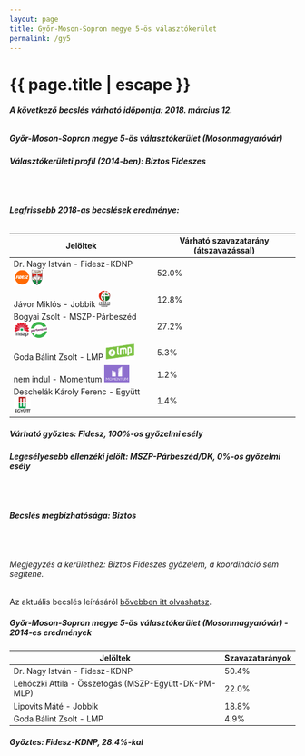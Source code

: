 ```yaml
---
layout: page
title: Győr-Moson-Sopron megye 5-ös választókerület
permalink: /gy5
---
```


<h1 class="page-title">{{ page.title | escape }}</h1>

<div class="section">
    <div class="row">
          <div class="col s12"><h6><span><strong>A következő becslés várható időpontja: 2018. március 12.</strong></span></h6>
		  <h5>Győr-Moson-Sopron megye 5-ös választókerület (Mosonmagyaróvár)</h5>
<h6><strong>Választókerületi profil (2014-ben): <span id="profil">Biztos Fideszes</span></strong></h6>
<br/>
<h6><strong>Legfrissebb 2018-as becslések eredménye:</strong></h6>
<table class="striped">
              <thead>
                <tr>
                    <th>Jelöltek</th>
                    <th>Várható szavazatarány (átszavazással)</th>
                </tr>
              </thead>
              <tbody>
             <tr>
                  <td>Dr. Nagy István - Fidesz-KDNP <img src="images/fideszkdnp_logo.png" style="width:55px;height:30px;"></td>
				  <td id="id_fidesz">52.0%</td>
			</tr>
			<tr><td>Jávor Miklós - Jobbik <img src="images/jobbik_logo.png" style="width:23px;height:30px;"></td><td id="id_jobbik">12.8%</td></tr>
<tr>
                  <td>Bogyai Zsolt - MSZP-Párbeszéd <img src="images/mszpparbeszed_logo.png" style="width:60px;height:30px;"></td>
				  <td id="id_baloldal">27.2%</td>
			</tr>
			<tr>
                  <td>Goda Bálint Zsolt - LMP <img src="images/lmp_logo.png" style="width:52px;height:30px;"></td>
				  <td id="lmp">5.3%</td>
			</tr>
			<tr>
				  <td>nem indul - Momentum <img src="images/momentum_logo.png" style="width:44px;height:30px;"></td>
				  <td id="id_momentum">1.2%</td>
			</tr>
<tr>
<td>Deschelák Károly Ferenc -  Együtt <img src="images/egyutt_logo.png" style="width:31px;height:30px;"></td>
<td id="id_egyutt">1.4%</td>
</tr>                
              </tbody>
            </table>
			<h5>Várható győztes: <span id="gyoztes">Fidesz, </span><span id="esely">100%</span><span>-os győzelmi esély</span></h5>
			<h6><strong>Legesélyesebb ellenzéki jelölt: <span id="masodik">MSZP-Párbeszéd/DK, </span><span id="esely2">0%</span><span>-os győzelmi esély</span></strong></h6>
			<br/>
			<h6><strong>Becslés megbízhatósága: Biztos</strong></h6>
<br/><h6>Megjegyzés a kerülethez: Biztos Fideszes győzelem, a koordináció sem segítene.</h6>
<p>Az aktuális becslés leírásáról <a href="../metodologia#0305">bővebben itt olvashatsz</a>.</p>
          </div>
    </div>
</div>

<div class="section">
    <div class="row">
          <div class="col s12">
		  <h5>Győr-Moson-Sopron megye 5-ös választókerület (Mosonmagyaróvár) - 2014-es eredmények</h5>
            <table class="striped">
              <thead>
                <tr>
                    <th>Jelöltek</th>
                    <th>Szavazatarányok</th>
                </tr>
              </thead>
              <tbody>
             <tr>
                  <td>Dr. Nagy István - Fidesz-KDNP</td>
				  <td>50.4%</td>
			</tr>
			<tr>
			      <td>Lehóczki Attila - Összefogás (MSZP-Együtt-DK-PM-MLP)</td>
				  <td>22.0%</td> 
			</tr>
			<tr>
			      <td>Lipovits Máté - Jobbik</td>
				  <td>18.8%</td>
			</tr>
			<tr>
				  <td>Goda Bálint Zsolt - LMP</td>
				  <td>4.9%</td>
			</tr>                
              </tbody>
            </table>
			<h5>Győztes: Fidesz-KDNP, 28.4%-kal</h5>
          </div>
    </div>
</div>
